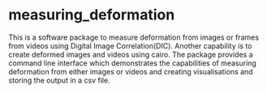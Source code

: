 # measuring_deformation
This is a software package to measure deformation from images or frames from videos using Digital Image Correlation(DIC). 
Another capability is to create deformed images and videos using cairo. 
The package provides a command line interface which demonstrates the capabilities of measuring deformation from either images or videos and creating visualisations and storing the output in a csv file.
